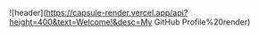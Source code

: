 ![header](https://capsule-render.vercel.app/api?height=400&text=Welcome!&desc=My GitHub Profile%20render)


